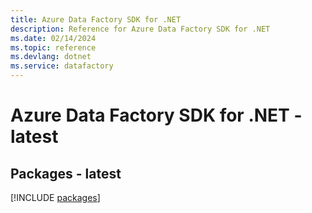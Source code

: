 ```yaml
---
title: Azure Data Factory SDK for .NET
description: Reference for Azure Data Factory SDK for .NET
ms.date: 02/14/2024
ms.topic: reference
ms.devlang: dotnet
ms.service: datafactory
---
```

# Azure Data Factory SDK for .NET - latest
## Packages - latest
[!INCLUDE [packages](data-factory-index.md)]